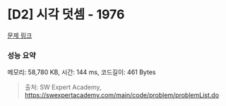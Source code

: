 # [D2] 시각 덧셈 - 1976 

[문제 링크](https://swexpertacademy.com/main/code/problem/problemDetail.do?contestProbId=AV5PttaaAZIDFAUq) 

### 성능 요약

메모리: 58,780 KB, 시간: 144 ms, 코드길이: 461 Bytes



> 출처: SW Expert Academy, https://swexpertacademy.com/main/code/problem/problemList.do